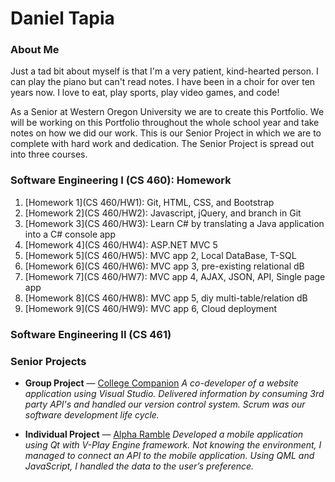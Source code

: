 # **Daniel Tapia**

<!-- Please visit my [GitHub Page](https://github.com/tapiad)! -->


<!-- Welcome to my Portfolio
---

This will be my Portfolio of some projects I developed as a collage student here at Western Oregon University. -->

### About Me

Just a tad bit about myself is that I'm a very patient, kind-hearted person. I can play the piano but can't read notes. I have been in a  choir for over ten years now. I love to eat, play sports, play video games, and code!

As a Senior at Western Oregon University we are to create this Portfolio. We will be working on this Portfolio throughout the whole school year and take notes on how we did our work. This is our Senior Project in which we are to complete with hard work and dedication. The Senior Project is spread out into three courses.


### Software Engineering I (CS 460): Homework
1. [Homework 1](CS 460/HW1): Git, HTML, CSS, and Bootstrap
2. [Homework 2](CS 460/HW2): Javascript, jQuery, and branch in Git
3. [Homework 3](CS 460/HW3): Learn C# by translating a Java application into a C# console app
4. [Homework 4](CS 460/HW4): ASP.NET MVC 5
5. [Homework 5](CS 460/HW5): MVC app 2, Local DataBase, T-SQL
6. [Homework 6](CS 460/HW6): MVC app 3, pre-existing relational dB
7. [Homework 7](CS 460/HW7): MVC app 4, AJAX, JSON, API, Single page app
8. [Homework 8](CS 460/HW8): MVC app 5, diy multi-table/relation dB
8. [Homework 9](CS 460/HW9): MVC app 6, Cloud deployment

### Software Engineering II (CS 461)


### Senior Projects
* **Group Project** — [College Companion](https://collegecompanionapp.azurewebsites.net/Home/Index) 
*A co-developer of a website application using Visual Studio. Delivered information by consuming 3rd party API's and handled our version control system. Scrum was our software development life cycle.* 

* **Individual Project** — [Alpha Ramble](https://bitbucket.org/daniel_tapia/alpharamble/src/master) 
*Developed a mobile application using Qt with V-Play Engine framework. Not knowing the environment, I managed to connect an API to the mobile application. Using QML and JavaScript, I handled the data to the user’s preference.*
